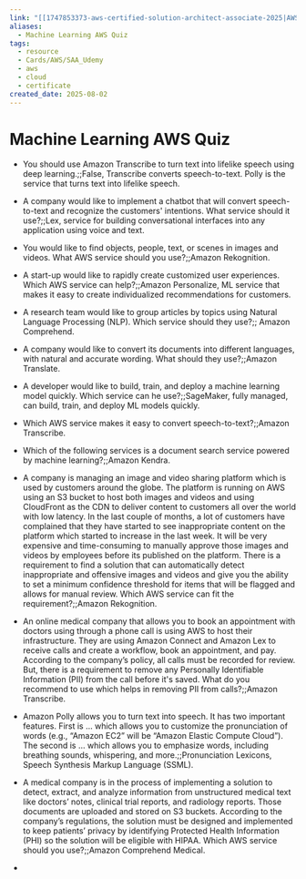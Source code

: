 ```yaml
---
link: "[[1747853373-aws-certified-solution-architect-associate-2025|AWS Certified Solution Architect Associate 2025]]"
aliases:
  - Machine Learning AWS Quiz
tags:
  - resource
  - Cards/AWS/SAA_Udemy
  - aws
  - cloud
  - certificate
created_date: 2025-08-02
---
```

# Machine Learning AWS Quiz
- You should use Amazon Transcribe to turn text into lifelike speech using deep learning.;;False, Transcribe converts speech-to-text. Polly is the service that turns text into lifelike speech.
<!--SR:!2025-08-24,15,290-->
- A company would like to implement a chatbot that will convert speech-to-text and recognize the customers' intentions. What service should it use?;;Lex, service for building conversational interfaces into any application using voice and text.
<!--SR:!2025-08-20,9,230-->
- You would like to find objects, people, text, or scenes in images and videos. What AWS service should you use?;;Amazon Rekognition.
<!--SR:!2025-08-25,16,290-->
- A start-up would like to rapidly create customized user experiences. Which AWS service can help?;;Amazon Personalize, ML service that makes it easy to create individualized recommendations for customers.
<!--SR:!2025-08-19,10,270-->
- A research team would like to group articles by topics using Natural Language Processing (NLP). Which service should they use?;; Amazon Comprehend.
<!--SR:!2025-08-12,2,210-->
- A company would like to convert its documents into different languages, with natural and accurate wording. What should they use?;;Amazon Translate.
<!--SR:!2025-08-23,14,290-->
- A developer would like to build, train, and deploy a machine learning model quickly. Which service can he use?;;SageMaker, fully managed, can build, train, and deploy ML models quickly.
<!--SR:!2025-08-18,7,250-->
- Which AWS service makes it easy to convert speech-to-text?;;Amazon Transcribe.
<!--SR:!2025-08-25,16,290-->
- Which of the following services is a document search service powered by machine learning?;;Amazon Kendra.
<!--SR:!2025-08-20,11,270-->
- A company is managing an image and video sharing platform which is used by customers around the globe. The platform is running on AWS using an S3 bucket to host both images and videos and using CloudFront as the CDN to deliver content to customers all over the world with low latency. In the last couple of months, a lot of customers have complained that they have started to see inappropriate content on the platform which started to increase in the last week. It will be very expensive and time-consuming to manually approve those images and videos by employees before its published on the platform. There is a requirement to find a solution that can automatically detect inappropriate and offensive images and videos and give you the ability to set a minimum confidence threshold for items that will be flagged and allows for manual review. Which AWS service can fit the requirement?;;Amazon Rekognition.
<!--SR:!2025-08-20,11,270-->
- An online medical company that allows you to book an appointment with doctors using through a phone call is using AWS to host their infrastructure. They are using Amazon Connect and Amazon Lex to receive calls and create a workflow, book an appointment, and pay. According to the company’s policy, all calls must be recorded for review. But, there is a requirement to remove any Personally Identifiable Information (PII) from the call before it's saved. What do you recommend to use which helps in removing PII from calls?;;Amazon Transcribe.
<!--SR:!2025-08-21,12,270-->
- Amazon Polly allows you to turn text into speech. It has two important features. First is … which allows you to customize the pronunciation of words (e.g., “Amazon EC2” will be “Amazon Elastic Compute Cloud”). The second is … which allows you to emphasize words, including breathing sounds, whispering, and more.;;Pronunciation Lexicons, Speech Synthesis Markup Language (SSML).
<!--SR:!2025-08-13,5,230-->
- A medical company is in the process of implementing a solution to detect, extract, and analyze information from unstructured medical text like doctors’ notes, clinical trial reports, and radiology reports. Those documents are uploaded and stored on S3 buckets. According to the company’s regulations, the solution must be designed and implemented to keep patients’ privacy by identifying Protected Health Information (PHI) so the solution will be eligible with HIPAA. Which AWS service should you use?;;Amazon Comprehend Medical.
<!--SR:!2025-08-14,3,230-->
- 










